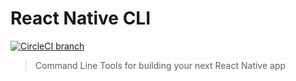 React Native CLI
================
[![CircleCI branch](https://img.shields.io/circleci/project/github/react-native-community/react-native-cli/master.svg)](https://circleci.com/gh/react-native-community/react-native-cli/tree/master)

> Command Line Tools for building your next React Native app

